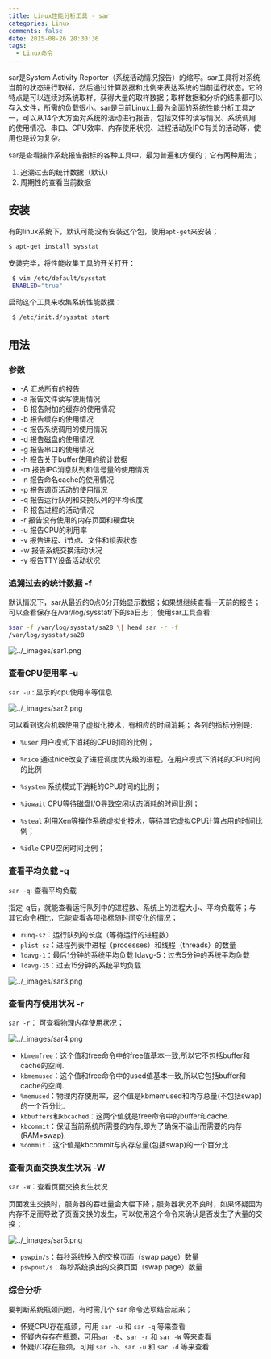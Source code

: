 ```yaml
---
title: Linux性能分析工具 - sar
categories: Linux
comments: false
date: 2015-08-26 20:30:36
tags:
  - Linux命令
---
```




sar是System Activity Reporter（系统活动情况报告）的缩写。sar工具将对系统当前的状态进行取样，然后通过计算数据和比例来表达系统的当前运行状态。它的特点是可以连续对系统取样，获得大量的取样数据；取样数据和分析的结果都可以存入文件，所需的负载很小。sar是目前Linux上最为全面的系统性能分析工具之一，可以从14个大方面对系统的活动进行报告，包括文件的读写情况、系统调用的使用情况、串口、CPU效率、内存使用状况、进程活动及IPC有关的活动等，使用也是较为复杂。

sar是查看操作系统报告指标的各种工具中，最为普遍和方便的；它有两种用法；

1. 追溯过去的统计数据（默认）
2. 周期性的查看当前数据

<!--more-->

## 安装

有的linux系统下，默认可能没有安装这个包，使用`apt-get`来安装；

```bash
$ apt-get install sysstat
```

安装完毕，将性能收集工具的开关打开：

```bash
 $ vim /etc/default/sysstat
 ENABLED="true"
```

启动这个工具来收集系统性能数据：

```bash
 $ /etc/init.d/sysstat start
```



## 用法

### 参数

- -A 汇总所有的报告
- -a 报告文件读写使用情况
- -B 报告附加的缓存的使用情况
- -b 报告缓存的使用情况
- -c 报告系统调用的使用情况
- -d 报告磁盘的使用情况
- -g 报告串口的使用情况
- -h 报告关于buffer使用的统计数据
- -m 报告IPC消息队列和信号量的使用情况
- -n 报告命名cache的使用情况
- -p 报告调页活动的使用情况
- -q 报告运行队列和交换队列的平均长度
- -R 报告进程的活动情况
- -r 报告没有使用的内存页面和硬盘块
- -u 报告CPU的利用率
- -v 报告进程、i节点、文件和锁表状态
- -w 报告系统交换活动状况
- -y 报告TTY设备活动状况

### 追溯过去的统计数据 -f

默认情况下，sar从最近的0点0分开始显示数据；如果想继续查看一天前的报告；可以查看保存在/var/log/sysstat/下的sa日志； 使用sar工具查看:

```bash
$sar -f /var/log/sysstat/sa28 \| head sar -r -f
/var/log/sysstat/sa28
```

![../_images/sar1.png](https://ws3.sinaimg.cn/large/006tNbRwgy1fvysb419tcj30hs03wgn9.jpg)



### 查看CPU使用率 -u

`sar -u` : 显示的cpu使用率等信息

![../_images/sar2.png](https://ws2.sinaimg.cn/large/006tNbRwgy1fvysb51itlj30hs03a3zo.jpg)

可以看到这台机器使用了虚拟化技术，有相应的时间消耗； 各列的指标分别是:

- `%user` 用户模式下消耗的CPU时间的比例；

- `%nice` 通过nice改变了进程调度优先级的进程，在用户模式下消耗的CPU时间的比例

- `%system` 系统模式下消耗的CPU时间的比例；

- `%iowait` CPU等待磁盘I/O导致空闲状态消耗的时间比例；

- `%steal` 利用Xen等操作系统虚拟化技术，等待其它虚拟CPU计算占用的时间比例；

- `%idle` CPU空闲时间比例；


### 查看平均负载 -q

`sar -q`: 查看平均负载

指定-q后，就能查看运行队列中的进程数、系统上的进程大小、平均负载等；与其它命令相比，它能查看各项指标随时间变化的情况；

- `runq-sz`：运行队列的长度（等待运行的进程数）
- `plist-sz`：进程列表中进程（processes）和线程（threads）的数量
- `ldavg-1`：最后1分钟的系统平均负载 ldavg-5：过去5分钟的系统平均负载
- `ldavg-15`：过去15分钟的系统平均负载

![../_images/sar3.png](https://ws3.sinaimg.cn/large/006tNbRwgy1fvys9i1ne7j30hs045myy.jpg)



### 查看内存使用状况 -r

`sar -r`： 可查看物理内存使用状况；

![../_images/sar4.png](https://ws3.sinaimg.cn/large/006tNbRwgy1fvys9jc3anj30hs045myy.jpg)

- `kbmemfree`：这个值和free命令中的free值基本一致,所以它不包括buffer和cache的空间.
- `kbmemused`：这个值和free命令中的used值基本一致,所以它包括buffer和cache的空间.
- `%memused`：物理内存使用率，这个值是kbmemused和内存总量(不包括swap)的一个百分比.
- `kbbuffers`和`kbcached`：这两个值就是free命令中的buffer和cache.
- `kbcommit`：保证当前系统所需要的内存,即为了确保不溢出而需要的内存(RAM+swap).
- `%commit`：这个值是kbcommit与内存总量(包括swap)的一个百分比.



### 查看页面交换发生状况 -W

`sar -W`：查看页面交换发生状况

页面发生交换时，服务器的吞吐量会大幅下降；服务器状况不良时，如果怀疑因为内存不足而导致了页面交换的发生，可以使用这个命令来确认是否发生了大量的交换；

![../_images/sar5.png](https://ws4.sinaimg.cn/large/006tNbRwgy1fvys9jsiymj30hs03rdgr.jpg)

- `pswpin/s`：每秒系统换入的交换页面（swap page）数量
- `pswpout/s`：每秒系统换出的交换页面（swap page）数量



### 综合分析

要判断系统瓶颈问题，有时需几个 sar 命令选项结合起来；

- 怀疑CPU存在瓶颈，可用 `sar -u` 和 `sar -q` 等来查看
- 怀疑内存存在瓶颈，可用`sar -B`、`sar -r` 和 `sar -W` 等来查看
- 怀疑I/O存在瓶颈，可用 `sar -b`、`sar -u` 和 `sar -d` 等来查看



